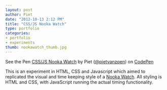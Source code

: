 ```yaml
---
layout: post
author: Piet
date: "2012-10-13 2:12 PM"
title: "CSS/JS Nooka Watch"
type: portfolio
categories:
- portfolio
- experiments
thumb: nookawatch_thumb.jpg
---
```


<p data-height="550" data-theme-id="0" data-slug-hash="Ekcly" data-user="pietvanzoen" data-default-tab="result" class='codepen'>See the Pen <a href='http://codepen.io/pietvanzoen/pen/Ekcly'>CSS/JS Nooka Watch</a> by Piet (<a href='http://codepen.io/pietvanzoen'>@pietvanzoen</a>) on <a href='http://codepen.io'>CodePen</a></p>
<script async src="//codepen.io/assets/embed/ei.js"></script>

This is an experiment in HTML, CSS and Javascript which aimed to replicated the visual and time keeping style of a [Nooka Watch](http://www.nooka.com/zub-zenh-20-black-p-373.html). All styling is HTML and CSS, with JavaScript running the actual timing functionality.